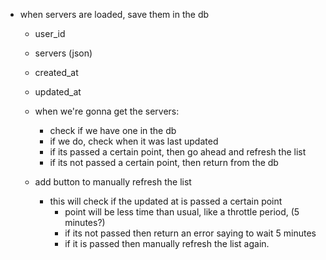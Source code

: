 -   when servers are loaded, save them in the db

    -   user_id
    -   servers (json)
    -   created_at
    -   updated_at

    -   when we're gonna get the servers:

        -   check if we have one in the db
        -   if we do, check when it was last updated
        -   if its passed a certain point, then go ahead and refresh the list
        -   if its not passed a certain point, then return from the db

    -   add button to manually refresh the list
        -   this will check if the updated at is passed a certain point
            -   point will be less time than usual, like a throttle period, (5 minutes?)
            -   if its not passed then return an error saying to wait 5 minutes
            -   if it is passed then manually refresh the list again.

